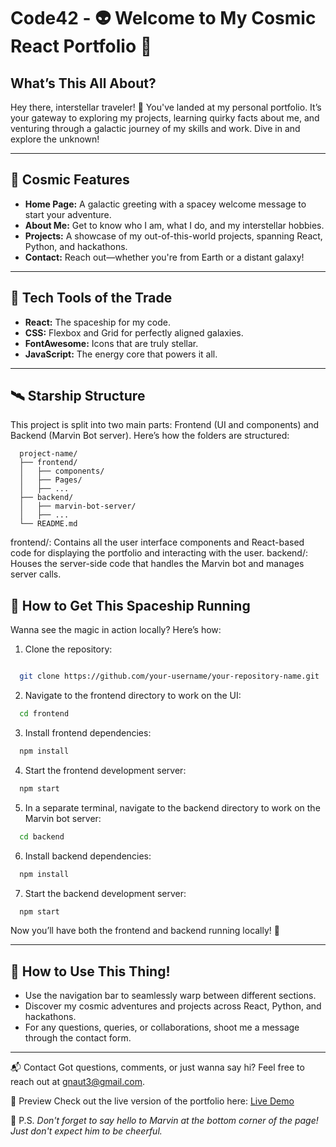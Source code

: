 # Code42 - 👽 Welcome to My Cosmic React Portfolio 🚀  

## What’s This All About?  
Hey there, interstellar traveler! 🌌 You've landed at my personal portfolio. It’s your gateway to exploring my projects, learning quirky facts about me, and venturing through a galactic journey of my skills and work. Dive in and explore the unknown!  

---

## 🌌 Cosmic Features  
- **Home Page:** A galactic greeting with a spacey welcome message to start your adventure.  
- **About Me:** Get to know who I am, what I do, and my interstellar hobbies.  
- **Projects:** A showcase of my out-of-this-world projects, spanning React, Python, and hackathons.  
- **Contact:** Reach out—whether you're from Earth or a distant galaxy!  

---

## 🚀 Tech Tools of the Trade  
- **React:** The spaceship for my code.  
- **CSS:** Flexbox and Grid for perfectly aligned galaxies.  
- **FontAwesome:** Icons that are truly stellar.  
- **JavaScript:** The energy core that powers it all.  

---

## 🛰️ Starship Structure  
This project is split into two main parts: Frontend (UI and components) and Backend (Marvin Bot server). Here’s how the folders are structured:
```plain-text
  project-name/
  ├── frontend/  
  │   ├── components/  
  │   ├── Pages/  
  │   ├── ...  
  ├── backend/  
  │   ├── marvin-bot-server/  
  │   ├── ...  
  └── README.md
```
frontend/: Contains all the user interface components and React-based code for displaying the portfolio and interacting with the user.
backend/: Houses the server-side code that handles the Marvin bot and manages server calls.


## 🌌 How to Get This Spaceship Running  
Wanna see the magic in action locally? Here’s how:  

1. Clone the repository:

  ```bash

    git clone https://github.com/your-username/your-repository-name.git
  ```

2. Navigate to the frontend directory to work on the UI:

  ```bash
    cd frontend
  ```

3. Install frontend dependencies:

  ```bash
    npm install
  ```

4. Start the frontend development server:

  ```bash
    npm start
  ```

5. In a separate terminal, navigate to the backend directory to work on the Marvin bot server:

  ```bash
    cd backend
  ```

6. Install backend dependencies:

  ```bash
    npm install
  ```

7. Start the backend development server:

  ```bash
    npm start
  ```
 
Now you’ll have both the frontend and backend running locally! 🎉


---

## 🌟 How to Use This Thing!  
- Use the navigation bar to seamlessly warp between different sections.  
- Discover my cosmic adventures and projects across React, Python, and hackathons.  
- For any questions, queries, or collaborations, shoot me a message through the contact form.  

---


📬 Contact
Got questions, comments, or just wanna say hi? Feel free to reach out at gnaut3@gmail.com.

🌌 Preview
Check out the live version of the portfolio here: [Live Demo](https://gspaceportfolio.vercel.app/)

🌟 P.S. *Don't forget to say hello to Marvin at the bottom corner of the page! Just don't expect him to be cheerful.*

